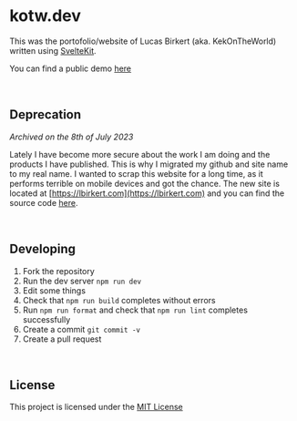 # kotw.dev

This was the portofolio/website of Lucas Birkert (aka. KekOnTheWorld) written
using [SvelteKit](https://kit.svelte.dev).

You can find a public demo [here](https://kotw.dev)

<br>

## Deprecation

*Archived on the 8th of July 2023*

Lately I have become more secure about the work I am doing and the products I have published. This is why I migrated my github and site name to my real name. I wanted to scrap this website for a long time, as it performs terrible on mobile devices and got the chance. The new site is located at [https://lbirkert.com](https://lbirkert.com) and you can find the source code [here](https://github.com/lbirkert/lbirkert.github.io).

<br>

## Developing

1. Fork the repository
2. Run the dev server `npm run dev`
3. Edit some things
4. Check that `npm run build` completes without errors
5. Run `npm run format` and check that `npm run lint` completes successfully
6. Create a commit `git commit -v`
7. Create a pull request

<br>

## License

This project is licensed under the [MIT License](https://github.com/lbirkert/kekontheworld.github.io/blob/main/LICENSE)
